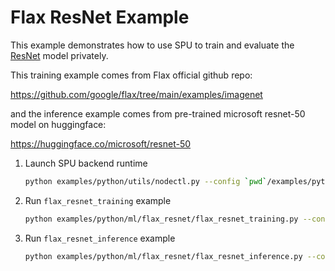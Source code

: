 # Flax ResNet Example

This example demonstrates how to use SPU to train and evaluate the [ResNet](https://arxiv.org/abs/1512.03385) model privately.

This training example comes from Flax official github repo:

<https://github.com/google/flax/tree/main/examples/imagenet>

and the inference example comes from pre-trained microsoft resnet-50 model on huggingface:

<https://huggingface.co/microsoft/resnet-50>

1. Launch SPU backend runtime

    ```sh
    python examples/python/utils/nodectl.py --config `pwd`/examples/python/ml/flax_resnet/3pc.json up
    ```

2. Run `flax_resnet_training` example

    ```sh
    python examples/python/ml/flax_resnet/flax_resnet_training.py --config `pwd`/examples/python/ml/flax_resnet/3pc.json --num_epochs 5
    ```

3. Run `flax_resnet_inference` example

    ```sh
    python examples/python/ml/flax_resnet/flax_resnet_inference.py --config `pwd`/examples/python/ml/flax_resnet/3pc.json
    ```
